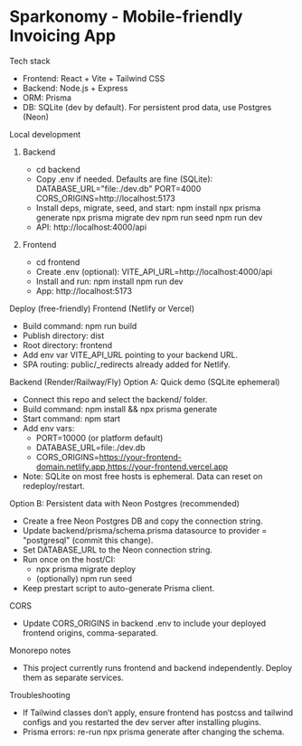 # Sparkonomy - Mobile-friendly Invoicing App

Tech stack
- Frontend: React + Vite + Tailwind CSS
- Backend: Node.js + Express
- ORM: Prisma
- DB: SQLite (dev by default). For persistent prod data, use Postgres (Neon)

Local development
1) Backend
   - cd backend
   - Copy .env if needed. Defaults are fine (SQLite):
     DATABASE_URL="file:./dev.db"
     PORT=4000
     CORS_ORIGINS=http://localhost:5173
   - Install deps, migrate, seed, and start:
     npm install
     npx prisma generate
     npx prisma migrate dev
     npm run seed
     npm run dev
   - API: http://localhost:4000/api

2) Frontend
   - cd frontend
   - Create .env (optional):
     VITE_API_URL=http://localhost:4000/api
   - Install and run:
     npm install
     npm run dev
   - App: http://localhost:5173

Deploy (free-friendly)
Frontend (Netlify or Vercel)
- Build command: npm run build
- Publish directory: dist
- Root directory: frontend
- Add env var VITE_API_URL pointing to your backend URL.
- SPA routing: public/_redirects already added for Netlify.

Backend (Render/Railway/Fly)
Option A: Quick demo (SQLite ephemeral)
- Connect this repo and select the backend/ folder.
- Build command: npm install && npx prisma generate
- Start command: npm start
- Add env vars:
  - PORT=10000 (or platform default)
  - DATABASE_URL=file:./dev.db
  - CORS_ORIGINS=https://your-frontend-domain.netlify.app,https://your-frontend.vercel.app
- Note: SQLite on most free hosts is ephemeral. Data can reset on redeploy/restart.

Option B: Persistent data with Neon Postgres (recommended)
- Create a free Neon Postgres DB and copy the connection string.
- Update backend/prisma/schema.prisma datasource to provider = "postgresql" (commit this change).
- Set DATABASE_URL to the Neon connection string.
- Run once on the host/CI:
  - npx prisma migrate deploy
  - (optionally) npm run seed
- Keep prestart script to auto-generate Prisma client.

CORS
- Update CORS_ORIGINS in backend .env to include your deployed frontend origins, comma-separated.

Monorepo notes
- This project currently runs frontend and backend independently. Deploy them as separate services.

Troubleshooting
- If Tailwind classes don’t apply, ensure frontend has postcss and tailwind configs and you restarted the dev server after installing plugins.
- Prisma errors: re-run npx prisma generate after changing the schema.
